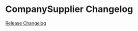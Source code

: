 # CompanySupplier Changelog

[Release Changelog](https://github.com/spryker/company-supplier/releases)
